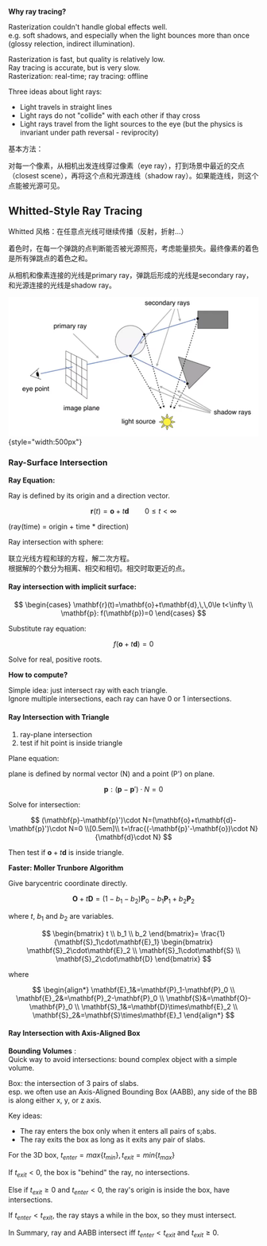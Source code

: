 **Why ray tracing?**

Rasterization couldn't handle global effects well.  
e.g. soft shadows, and especially when the light bounces more than once (glossy relection, indirect illumination).

Rasterization is fast, but quality is relatively low.  
Ray tracing is accurate, but is very slow.  
Rasterization: real-time; ray tracing: offline

Three ideas about light rays:

- Light travels in straight lines
- Light rays do not "collide" with each other if thay cross
- Light rays travel from the light sources to the eye (but the physics is invariant under path reversal - reviprocity)

基本方法：

对每一个像素，从相机出发连线穿过像素（eye ray），打到场景中最近的交点（closest scene），再将这个点和光源连线（shadow ray）。如果能连线，则这个点能被光源可见。

## Whitted-Style Ray Tracing

Whitted 风格：在任意点光线可继续传播（反射，折射...）

着色时，在每一个弹跳的点判断能否被光源照亮，考虑能量损失。最终像素的着色是所有弹跳点的着色之和。

从相机和像素连接的光线是primary ray，弹跳后形成的光线是secondary ray，和光源连接的光线是shadow ray。

![Whitted](../resources/Whitted.png){style="width:500px"}

### Ray-Surface Intersection

**Ray Equation:**

Ray is defined by its origin and a direction vector.

$$\mathbf{r}(t)=\mathbf{o}+t\mathbf{d}\qquad 0\le t<\infty$$

(ray(time) = origin + time * direction)

Ray intersection with sphere:

联立光线方程和球的方程，解二次方程。   
根据解的个数分为相离、相交和相切。相交时取更近的点。

#### Ray intersection with implicit surface:

$$
\begin{cases}
    \mathbf{r}(t)=\mathbf{o}+t\mathbf{d},\,\,0\le t<\infty \\
    \mathbf{p}: f(\mathbf{p})=0
\end{cases}
$$

Substitute ray equation:

$$f(\mathbf{o}+t\mathbf{d})=0$$

Solve for real, positive roots.

**How to compute?**

Simple idea: just intersect ray with each triangle.  
Ignore multiple intersections, each ray can have 0 or 1 intersections.

#### Ray Intersection with Triangle

1. ray-plane intersection  
2. test if hit point is inside triangle

Plane equation: 

plane is defined by normal vector (N) and a  point (P') on plane.

$$\mathbf{p}:(\mathbf{p}-\mathbf{p}')\cdot N=0$$

Solve for intersection:

$$
(\mathbf{p}-\mathbf{p}')\cdot N=(\mathbf{o}+t\mathbf{d}-\mathbf{p}')\cdot N=0 \\[0.5em]\\
t=\frac{(-\mathbf{p}'-\mathbf{o})\cdot N}{\mathbf{d}\cdot N}
$$

Then test if $\mathbf{o}+t\mathbf{d}$ is inside triangle.

**Faster: Moller Trunbore Algorithm**

Give barycentric coordinate directly.

$$\mathbf{O}+t\mathbf{D}=(1-b_1-b_2)\mathbf{P}_0-b_1\mathbf{P}_1+b_2\mathbf{P}_2$$

where $t$, $b_1$ and $b_2$ are variables.

$$
\begin{bmatrix}
t \\ b_1 \\ b_2
\end{bmatrix}=
\frac{1}{\mathbf{S}_1\cdot\mathbf{E}_1}
\begin{bmatrix}
\mathbf{S}_2\cdot\mathbf{E}_2 \\
\mathbf{S}_1\cdot\mathbf{S} \\
\mathbf{S}_2\cdot\mathbf{D}
\end{bmatrix}
$$

where

$$
\begin{align*}
\mathbf{E}_1&=\mathbf{P}_1-\mathbf{P}_0 \\
\mathbf{E}_2&=\mathbf{P}_2-\mathbf{P}_0 \\
\mathbf{S}&=\mathbf{O}-\mathbf{P}_0 \\
\mathbf{S}_1&=\mathbf{D}\times\mathbf{E}_2 \\
\mathbf{S}_2&=\mathbf{S}\times\mathbf{E}_1
\end{align*}
$$

#### Ray Intersection with Axis-Aligned Box
**Bounding Volumes** :  
Quick way to avoid intersections: bound complex object with a simple volume.

Box: the intersection of 3 pairs of slabs.  
esp. we often use an Axis-Aligned Bounding Box (AABB), any side of the BB is along either x, y, or z axis.

Key ideas:

- The ray enters the box only when it enters all pairs of s;abs.  
- The ray exits the box as long as it exits any pair of slabs.

For the 3D box, $t_{enter}=max\{t_{min}\}, t_{exit}=min\{t_{max}\}$

If $t_{exit}<0$, the box is "behind" the ray, no intersections.

Else if $t_{exit}\ge 0$ and $t_{enter}<0$, the ray's origin is inside the box, have intersections.

If $t_{enter}<t_{exit}$, the ray stays a while in the box, so they must intersect.

In Summary, ray and AABB intersect iff $t_{enter}<t_{exit}$ and $t_{exit} \ge 0$.

